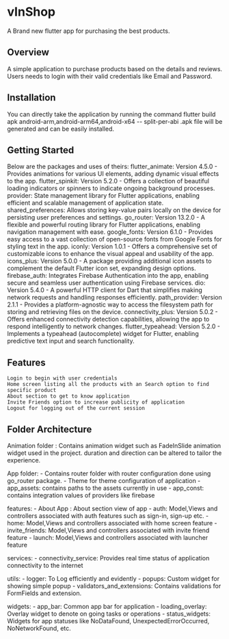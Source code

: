 # vInShop

A Brand new flutter app for purchasing the best products.

## Overview

A simple application to purchase products based on the details and reviews.
Users needs to login with their valid credentials like Email and Password.

## Installation

You can directly take the application by running the command flutter build apk android-arm,android-arm64,android-x64 -- split-per-abi
.apk file will be generated and can be easily installed.

## Getting Started

Below are the packages and uses of theirs:
    flutter_animate: Version 4.5.0 - Provides animations for various UI elements, adding dynamic visual effects to the app.
    flutter_spinkit: Version 5.2.0 - Offers a collection of beautiful loading indicators or spinners to indicate ongoing background processes.
    provider: State management library for Flutter applications, enabling efficient and scalable management of application state.
    shared_preferences: Allows storing key-value pairs locally on the device for persisting user preferences and settings.
    go_router: Version 13.2.0 - A flexible and powerful routing library for Flutter applications, enabling navigation management with ease.
    google_fonts: Version 6.1.0 - Provides easy access to a vast collection of open-source fonts from Google Fonts for styling text in the app.
    iconly: Version 1.0.1 - Offers a comprehensive set of customizable icons to enhance the visual appeal and usability of the app.
    icons_plus: Version 5.0.0 - A package providing additional icon assets to complement the default Flutter icon set, expanding design options.
    firebase_auth: Integrates Firebase Authentication into the app, enabling secure and seamless user authentication using Firebase services.
    dio: Version 5.4.0 - A powerful HTTP client for Dart that simplifies making network requests and handling responses efficiently.
    path_provider: Version 2.1.1 - Provides a platform-agnostic way to access the filesystem path for storing and retrieving files on the device.
    connectivity_plus: Version 5.0.2 - Offers enhanced connectivity detection capabilities, allowing the app to respond intelligently to network changes.
    flutter_typeahead: Version 5.2.0 - Implements a typeahead (autocomplete) widget for Flutter, enabling predictive text input and search functionality.

## Features

    Login to begin with user credentials
    Home screen listing all the products with an Search option to find specific product
    About section to get to know application
    Invite Friends option to increase publicity of application
    Logout for logging out of the current session

## Folder Architecture

Animation folder : Contains animation widget such as FadeInSlide animation widget used in the project. duration and direction can be altered to tailor the experience.

App folder: 
    - Contains router folder with router configuration done using go_router package.
    - Theme for theme configuration of application
    - app_assets: contains paths to the assets currently in use
    - app_const: contains integration values of providers like firebase

features:
    - About App : About section view of app
    - auth: Model,Views and controllers associated with auth features such as sign-in, sign-up etc.
    - home: Model,Views and controllers associated with home screen feature
    - invite_friends: Model,Views and controllers associated with invite friend feature
    - launch: Model,Views and controllers associated with launcher feature

services:
    - connectivity_service: Provides real time status of application connectivity to the internet

utils:
    - logger: To Log efficiently and evidently
    - popups: Custom widget for showing simple popup
    - validators_and_extensions: Contains validations for FormFields and extension.

widgets:
    - app_bar: Common app bar for application
    - loading_overlay: Overlay widget to denote on going tasks or operations
    - status_widgets: Widgets for app statuses like NoDataFound, UnexpectedErrorOccurred, NoNetworkFound, etc.
